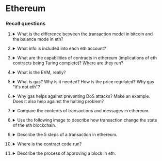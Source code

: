 # Ethereum

### Recall questions

1. <details markdown=1><summary markdown="span"> What is the difference between the transaction model in bitcoin and the balance mode in eth? </summary>
    
    \
    In eth, ==a user does not have to have previous transaction in order to create new ones==. What he can do is simply create new ones. This is possible because ==each eth account as its own balance==.

	![](../../static/BDT/eth0.png)

</details>


2. <details markdown=1><summary markdown="span"> What info is included into each eth account?  </summary>
    
    \
    Each account has ==local state info== (compared to btc in which we only have the list of transactions):
    - ==nonce=== that indicates the ==number of transactions sent, for EOAs==, or the ==number of contract creations made, for a CA (code artefacts)==
    - ==balance== counted in ==Weis==
    - a ==key/value== storage to retain data
    - ==immutable code, in the case of CA==

	![](../../static/BDT/eth1.png)

</details>


3. <details markdown=1><summary markdown="span"> What are the capabilities of contracts in ethereum (implications of eth contracts being Turing complete)? Where are they run? </summary>
    
    \
    In eth, smart contracts can:
    - ==read and write== to internal storage
    - ==send other messages==
    - ==create/call other contracts==

	Eth smart contracts are run on the ==Ethereum Virtual Machine==.
	
</details>


4. <details markdown=1><summary markdown="span"> What is the EVM, really? </summary>
    
    \
    We can model the EVM as the ==emulation of a single, global computer==. It has ==its own language, the EVM bytecode==.
	
</details> 


5. <details markdown=1><summary markdown="span"> What is gas? Why is it needed? How is the price regulated?  Why gas "it's not eth"? </summary>
    
    \
    Gas ==is the cost of every programmable computation== in Ethereum. It is also paid for ==sending data==. Each transaction ==has a gasLimit==.

	![](../../static/BDT/eth2.png)

	Note that the cost is withdrawn from the caller's account. ==The price a user pays is decided by the gasPrice== at which such user buys the gas. More importantly, ==gas is not ethereum==, since the ==price of an operation remains constant== regardless of the eth price.

</details>


6. <details markdown=1><summary markdown="span"> Why gas helps against preventing DoS attacks? Make an example. Does it also help against the halting problem?</summary>
    
    \
    Gas makes ==DoS attacks very very expensive==, as the user would have to pay the gas for each (recursive) call of a smart contract.

	![](../../static/BDT/eth3.png)

	It also ==circumvents the halting problem==: when there is no gas anymore, the code execution stops!
	
</details>

7. <details markdown=1><summary markdown="span"> Compare the contents of transactions and messages in ethereum. </summary>
    
    \
    ![](../../static/BDT/eth4.png)

	Note that there is no need for storing messages: code is run across the nodes in the eth blockchain!
	
</details>


8. <details markdown=1><summary markdown="span"> Use the following image to describe how transaction change the state of the eth blockchain.</summary>
    
    \
    ![](../../static/BDT/eth5.png)
	
</details>


9. <details markdown=1><summary markdown="span"> Describe the 5 steps of a transaction in ethereum. </summary>
    
    \
    ![](../../static/BDT/eth6.png)
	
</details>


10. <details markdown=1><summary markdown="span">  Where is the contract code run? </summary>
    
    \
    Code is run ==first on the mining nodes==, ==then on every node once the mining node publishes the block== including the transaction that invoked the code.
	
</details>


11. <details markdown=1><summary markdown="span"> Describe the process of approving a block in eth. </summary>
    
    \
    
	
</details>